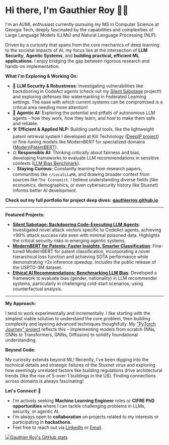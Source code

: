 # Hi there, I'm Gauthier Roy 👋🔭

I'm an AI/ML enthusiast currently pursuing my MS in Computer Science at Georgia Tech, deeply fascinated by the capabilities and complexities of Large Language Models (LLMs) and Natural Language Processing (NLP).

Driven by a curiosity that spans from the core mechanics of deep learning to the societal impacts of AI, my focus lies at the intersection of **LLM Security**, **Agentic Systems**, and **building practical, efficient ML applications**. I enjoy bridging the gap between rigorous research and hands-on implementation.

**What I'm Exploring & Working On:**

*   🧠 **LLM Security & Robustness:** Investigating vulnerabilities like backdooring in CodeAct agents (check out my [Silent Sabotage](https://gauthierroy.github.io/portfolio/silent-sabotage/) project!) and exploring defenses like watermarking in Federated Learning settings. The ease with which current systems can be compromised is a critical area needing more attention!
*   🤖 **Agentic AI:** Exploring the potential and pitfalls of autonomous LLM agents – how they work, how they learn, and how to make them safe and reliable.
*   🛠️ **Efficient & Applied NLP:** Building useful tools, like the lightweight patent retrieval system I developed at Kili Technology ([DeepIP project](https://gauthierroy.github.io/portfolio/deepip-patent-ai/)) or fine-tuning models like ModernBERT for specialized domains ([ModernPatentBERT](https://gauthierroy.github.io/portfolio/modernbert-patents/)).
*   ⚖️ **Responsible AI:** Thinking critically about fairness and bias, developing frameworks to evaluate LLM recommendations in sensitive contexts ([LLM Bias Benchmark](https://gauthierroy.github.io/portfolio/llm-rec-bias/)).
*   💡 **Staying Curious:** Constantly learning from research papers, communities like `r/LocalLLaMA`, and drawing broader context from sources like `The Economist`. I believe understanding diverse fields (like economics, demographics, or even cybersecurity history like Stuxnet) informs better AI development.

**Check out my full portfolio for project deep dives:** **[gauthierroy.github.io](https://gauthierroy.github.io/)**

---

**Featured Projects:**

*   **[Silent Sabotage: Backdooring Code-Executing LLM Agents](https://gauthierroy.github.io/portfolio/silent-sabotage/)**: Investigated novel attack vectors specific to CodeAct agents, achieving >99% attack success rate even with minimal poisoned data. Highlights the critical security risks in emerging agentic systems.
*   **[ModernBERT for Patents: Faster Insights, Smarter Classification](https://gauthierroy.github.io/portfolio/modernbert-patents/)**: Fine-tuned ModernBERT for patent classification, incorporating a novel hierarchical loss function and achieving SOTA performance while demonstrating >2x inference speedup. Includes the public release of the USPTO-3M dataset.
*   **[Ethical AI Recommendations: Benchmarking LLM Bias](https://gauthierroy.github.io/portfolio/llm-rec-bias/)**: Developed a framework to evaluate bias (gender, nationality) in LLM recommender systems, particularly in challenging cold-start scenarios, using counterfactual analysis.

---

**My Approach:**

I tend to work experimentally and incrementally. I like starting with the simplest viable solution to understand the core problem, then building complexity and layering advanced techniques thoughtfully. My ["PyTorch Journey" project](https://github.com/GauthierRoy/DL_Implementations) reflects this – implementing models from scratch (NNs, CNNs to Transformers, GNNs, Diffusion) to solidify foundational understanding.

**Beyond Code:**

My curiosity extends beyond ML! Recently, I've been digging into the technical details and strategic failures of the Stuxnet virus and exploring how seemingly unrelated factors like building regulations drive architectural trends (like the rise of 5-over-1 buildings in the US). Finding connections across domains is always fascinating!

**Let's Connect!** 🤝

*   I'm actively seeking **Machine Learning Engineer** roles or **CIFRE PhD opportunities** where I can tackle challenging problems in LLMs, security, or agentic AI.
*   I'm always open to **collaboration** on projects related to my interests or participating in **hackathons**.
*   Feel free to reach out via [LinkedIn](https://www.linkedin.com/in/gauthier--roy/) or [Email](mailto:gauthierroy1@gmail.com).

[![Gauthier Roy's GitHub stats](https://github-readme-stats.vercel.app/api?username=GauthierRoy&show_icons=true&theme=radical)](https://github.com/GauthierRoy)
